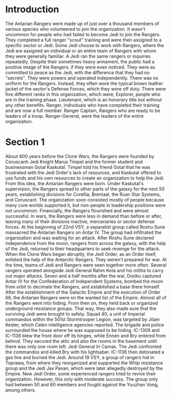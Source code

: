 # Introduction
The Antarian Rangers were made up of just over a thousand members of various species who volunteered to join the organization.
It wasn't uncommon for people who had failed to become Jedi to join the Rangers.
They completed a full ranger "scout" training and were then assigned to a specific sector or Jedi.
Some Jedi choose to work with Rangers, where the Jedi are assigned an individual or an entire team of Rangers with whom they were generally familiar.
A Jedi ran the same rangers or inquiries repeatedly.
Despite their sometimes heavy armament, the public had a positive image of the Rangers, if they were even noticed.
They were as committed to peace as the Jedi, with the difference that they had no "secrets".
They were powers and operated independently.
There was no uniform for the Rangers.
Instead, they often wore the typical brown leather jacket of the sector's Defense Forces, which they wore off duty.
There were five different ranks in this organization, which were; Explorer, people who are in the training phase.
Lieutenant, which is an honorary title but without any other benefits.
Ranger, individuals who have completed their training and are now a full member.
Ranger Captain, Rangers who are ready to be leaders of a troop.
Ranger-General, were the leaders of the entire organization.

# Section 1
About 600 years before the Clone Wars, the Rangers were founded by Coruscanti Jedi Knight Marus Timpel and the former student and businessman Gotal Kaskutal.
Timpel told his friend Gotal that he was frustrated with the Jedi Order's lack of resources, and Kaskutal offered to use funds and his own resources to create an organization to help the Jedi.
From this idea, the Antarian Rangers were born.
Under Kaskutal's supervision, the Rangers spread to other parts of the galaxy for the next 50 years, establishing divisions for Corellia, Brentaal, the Ruan Star Systems, and Coruscant.
The organization soon consisted mostly of people because many core worlds supported it, but non-people in leadership positions were not uncommon.
Financially, the Rangers flourished and were almost successful.
In wars, the Rangers were less in demand than before or after, leaving many of their divisions inactive, mercenaries or sector defense forces.
At the beginning of 22nd VSY, a separatist group called Roshu Sune massacred the Antarian Rangers on Antar IV.
The group had infiltrated the organization and was waiting for an attack.
After Roshu Sune declared independence from the moon, rangers from across the galaxy, with the help of the Jedi, returned to their headquarters to seek revenge for the attack.
When the Clone Wars began abruptly, the Jedi Order, as an Order itself, enlisted the help of the Antarctic Rangers.
They weren't prepared for war.
At the time, teams of Jedi and Rangers were seen together more often.
Several rangers operated alongside Jedi General Rahm Kota and his militia to carry out major attacks.
Seven and a half months after the war, Dooku captured Antar IV for the Confederation of Independent Systems, bombed the moon from orbit to decimate the Rangers, and established a base there himself.
After the establishment of the Galactic Empire and the execution of Order 66, the Antarian Rangers were on the wanted list of the Empire.
Almost all of the Rangers went into hiding.
From then on, they held back or organized underground resistance groups.
That way, they also made sure that the surviving Jedi were brought to safety.
Squad 40, a unit of Imperial commandos within the 501st Stormtrooper Legion, was targeted by Jilam Kester, which Celen intelligence agencies reported.
The brigade and police surrounded the house where he was supposed to be hiding.
IC-1309 and IC-1136 blew the front door off its hinges, while Ennen and Bry entered from behind.
They secured the attic and also the rooms in the basement until there was only one room left.
Jedi General Iri Camas.
The Jedi confronted the commandos and killed Bry with his lightsaber.
IC-1136 then detonated a gas line and burned the Jedi.
Around 19 VSY, a group of rangers hid in Toprawa, from where they reorganized and supported the Whip resistance group and the Jedi Jax Pavan, which were later allegedly destroyed by the Empire.
New Jedi Order, some experienced rangers tried to revive their organization.
However, this only with moderate success.
The group only had between 50 and 60 members and fought against the Yuuzhan Vong, among others.